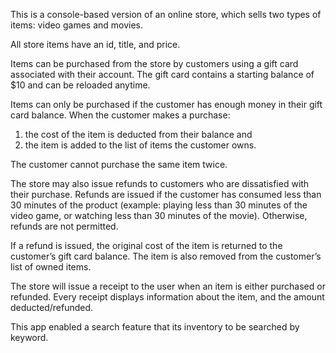 This is a console-based version of an online store, which sells two types of items: video games and movies. 

All store items have an id, title, and price.

Items can be purchased from the store by customers using a gift card associated with their
account. The gift card contains a starting balance of $10 and can be reloaded anytime.

Items can only be purchased if the customer has enough money in their gift card balance. When
the customer makes a purchase:
1. the cost of the item is deducted from their balance and
2. the item is added to the list of items the customer owns.

The customer cannot purchase the same item twice.

The store may also issue refunds to customers who are dissatisfied with their purchase.
Refunds are issued if the customer has consumed less than 30 minutes of the product
(example: playing less than 30 minutes of the video game, or watching less than 30 minutes of
the movie). Otherwise, refunds are not permitted.

If a refund is issued, the original cost of the item is returned to the customer’s gift card balance.
The item is also removed from the customer’s list of owned items.

The store will issue a receipt to the user when an item is either purchased or refunded. Every
receipt displays information about the item, and the amount deducted/refunded.

This app enabled a search feature that its inventory to be searched by keyword. 

